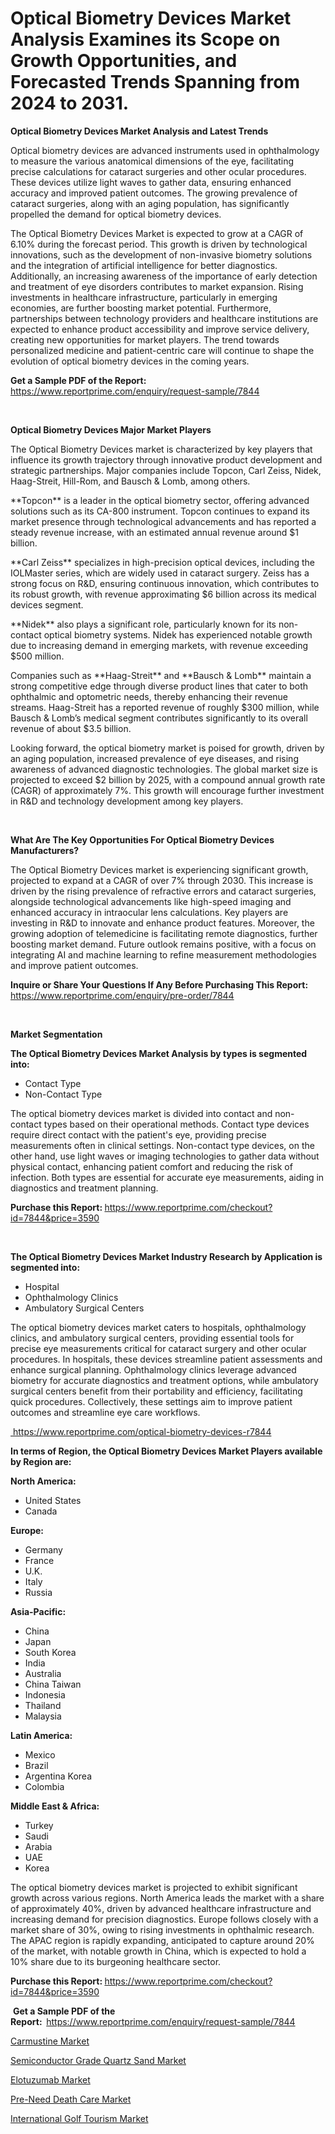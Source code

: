 <p><h1>Optical Biometry Devices Market Analysis Examines its Scope on Growth Opportunities, and Forecasted Trends Spanning from 2024 to 2031.</h1></p><p><strong>Optical Biometry Devices Market Analysis and Latest Trends</strong></p>
<p><p>Optical biometry devices are advanced instruments used in ophthalmology to measure the various anatomical dimensions of the eye, facilitating precise calculations for cataract surgeries and other ocular procedures. These devices utilize light waves to gather data, ensuring enhanced accuracy and improved patient outcomes. The growing prevalence of cataract surgeries, along with an aging population, has significantly propelled the demand for optical biometry devices.</p><p>The Optical Biometry Devices Market is expected to grow at a CAGR of 6.10% during the forecast period. This growth is driven by technological innovations, such as the development of non-invasive biometry solutions and the integration of artificial intelligence for better diagnostics. Additionally, an increasing awareness of the importance of early detection and treatment of eye disorders contributes to market expansion. Rising investments in healthcare infrastructure, particularly in emerging economies, are further boosting market potential. Furthermore, partnerships between technology providers and healthcare institutions are expected to enhance product accessibility and improve service delivery, creating new opportunities for market players. The trend towards personalized medicine and patient-centric care will continue to shape the evolution of optical biometry devices in the coming years.</p></p>
<p><strong>Get a Sample PDF of the Report:&nbsp;</strong> <a href="https://www.reportprime.com/enquiry/request-sample/7844">https://www.reportprime.com/enquiry/request-sample/7844</a></p>
<p>&nbsp;</p>
<p><strong>Optical Biometry Devices Major Market Players</strong></p>
<p><p>The Optical Biometry Devices market is characterized by key players that influence its growth trajectory through innovative product development and strategic partnerships. Major companies include Topcon, Carl Zeiss, Nidek, Haag-Streit, Hill-Rom, and Bausch & Lomb, among others.</p><p>**Topcon** is a leader in the optical biometry sector, offering advanced solutions such as its CA-800 instrument. Topcon continues to expand its market presence through technological advancements and has reported a steady revenue increase, with an estimated annual revenue around $1 billion.</p><p>**Carl Zeiss** specializes in high-precision optical devices, including the IOLMaster series, which are widely used in cataract surgery. Zeiss has a strong focus on R&D, ensuring continuous innovation, which contributes to its robust growth, with revenue approximating $6 billion across its medical devices segment.</p><p>**Nidek** also plays a significant role, particularly known for its non-contact optical biometry systems. Nidek has experienced notable growth due to increasing demand in emerging markets, with revenue exceeding $500 million.</p><p>Companies such as **Haag-Streit** and **Bausch & Lomb** maintain a strong competitive edge through diverse product lines that cater to both ophthalmic and optometric needs, thereby enhancing their revenue streams. Haag-Streit has a reported revenue of roughly $300 million, while Bausch & Lomb’s medical segment contributes significantly to its overall revenue of about $3.5 billion.</p><p>Looking forward, the optical biometry market is poised for growth, driven by an aging population, increased prevalence of eye diseases, and rising awareness of advanced diagnostic technologies. The global market size is projected to exceed $2 billion by 2025, with a compound annual growth rate (CAGR) of approximately 7%. This growth will encourage further investment in R&D and technology development among key players.</p></p>
<p>&nbsp;</p>
<p><strong>What Are The Key Opportunities For Optical Biometry Devices Manufacturers?</strong></p>
<p><p>The Optical Biometry Devices market is experiencing significant growth, projected to expand at a CAGR of over 7% through 2030. This increase is driven by the rising prevalence of refractive errors and cataract surgeries, alongside technological advancements like high-speed imaging and enhanced accuracy in intraocular lens calculations. Key players are investing in R&D to innovate and enhance product features. Moreover, the growing adoption of telemedicine is facilitating remote diagnostics, further boosting market demand. Future outlook remains positive, with a focus on integrating AI and machine learning to refine measurement methodologies and improve patient outcomes.</p></p>
<p><strong>Inquire or Share Your Questions If Any Before Purchasing This Report:</strong> <a href="https://www.reportprime.com/enquiry/pre-order/7844">https://www.reportprime.com/enquiry/pre-order/7844</a></p>
<p>&nbsp;</p>
<p><strong>Market Segmentation</strong></p>
<p><strong>The Optical Biometry Devices Market Analysis by types is segmented into:</strong></p>
<p><ul><li>Contact Type</li><li>Non-Contact Type</li></ul></p>
<p><p>The optical biometry devices market is divided into contact and non-contact types based on their operational methods. Contact type devices require direct contact with the patient's eye, providing precise measurements often in clinical settings. Non-contact type devices, on the other hand, use light waves or imaging technologies to gather data without physical contact, enhancing patient comfort and reducing the risk of infection. Both types are essential for accurate eye measurements, aiding in diagnostics and treatment planning.</p></p>
<p><strong>Purchase this Report:&nbsp;</strong><a href="https://www.reportprime.com/checkout?id=7844&price=3590">https://www.reportprime.com/checkout?id=7844&price=3590</a></p>
<p>&nbsp;</p>
<p><strong>The Optical Biometry Devices Market Industry Research by Application is segmented into:</strong></p>
<p><ul><li>Hospital</li><li>Ophthalmology Clinics</li><li>Ambulatory Surgical Centers</li></ul></p>
<p><p>The optical biometry devices market caters to hospitals, ophthalmology clinics, and ambulatory surgical centers, providing essential tools for precise eye measurements critical for cataract surgery and other ocular procedures. In hospitals, these devices streamline patient assessments and enhance surgical planning. Ophthalmology clinics leverage advanced biometry for accurate diagnostics and treatment options, while ambulatory surgical centers benefit from their portability and efficiency, facilitating quick procedures. Collectively, these settings aim to improve patient outcomes and streamline eye care workflows.</p></p>
<p><a href="https://www.reportprime.com/optical-biometry-devices-r7844">&nbsp;https://www.reportprime.com/optical-biometry-devices-r7844</a></p>
<p><strong>In terms of Region, the Optical Biometry Devices Market Players available by Region are:</strong></p>
<p>
    <p> <strong> North America: </strong>
        <ul>
            <li>United States</li>
            <li>Canada</li>
        </ul>
        </p> 
    <p> <strong> Europe: </strong>
        <ul>
            <li>Germany</li>
            <li>France</li>
            <li>U.K.</li>
            <li>Italy</li>
            <li>Russia</li>
        </ul>
        </p> 
    <p> <strong> Asia-Pacific: </strong>
        <ul>
            <li>China</li>
            <li>Japan</li>
            <li>South Korea</li>
            <li>India</li>
            <li>Australia</li>
            <li>China Taiwan</li>
            <li>Indonesia</li>
            <li>Thailand</li>
            <li>Malaysia</li>
        </ul>
        </p> 
    <p> <strong> Latin America: </strong>
        <ul>
            <li>Mexico</li>
            <li>Brazil</li>
            <li>Argentina Korea</li>
            <li>Colombia</li>
        </ul>
        </p> 
    <p> <strong> Middle East & Africa: </strong>
        <ul>
            <li>Turkey</li>
            <li>Saudi</li>
            <li>Arabia</li>
            <li>UAE</li>
            <li>Korea</li>
        </ul>
    </p>
    </p>
<p><p>The optical biometry devices market is projected to exhibit significant growth across various regions. North America leads the market with a share of approximately 40%, driven by advanced healthcare infrastructure and increasing demand for precision diagnostics. Europe follows closely with a market share of 30%, owing to rising investments in ophthalmic research. The APAC region is rapidly expanding, anticipated to capture around 20% of the market, with notable growth in China, which is expected to hold a 10% share due to its burgeoning healthcare sector.</p></p>
<p><strong>Purchase this Report: </strong><a href="https://www.reportprime.com/checkout?id=7844&price=3590">https://www.reportprime.com/checkout?id=7844&price=3590</a></p>
<p>&nbsp;<strong>Get a Sample PDF of the Report:&nbsp;&nbsp;</strong><a href="https://www.reportprime.com/enquiry/request-sample/7844">https://www.reportprime.com/enquiry/request-sample/7844</a></p>
<p><strong></strong></p>
<p><p><a href="https://www.linkedin.com/pulse/how-carmustine-market-evolve-growth-analysis-year-2024-2031-5txnf?trackingId=xjCYCfFlSlKAwmrNeIOobw%3D%3D">Carmustine Market</a></p><p><a href="https://medium.com/@chloeconn57/semiconductor-grade-quartz-sand-industry-analysis-report-its-market-size-share-trends-by-66ed4a25b04e">Semiconductor Grade Quartz Sand Market</a></p><p><a href="https://www.linkedin.com/pulse/navigating-global-elotuzumab-market-from-trends-strategy-period-lbigf?trackingId=7oYvXyT0QqiM5rQDQ0R2QA%3D%3D">Elotuzumab Market</a></p><p><a href="https://issuu.com/reportprime-2/docs/pre-need-death-care-market-size-203_6365f7c6f57b3e">Pre-Need Death Care Market</a></p><p><a href="https://issuu.com/reportprime-2/docs/international-golf-tourism-market-s_38454d131e895a">International Golf Tourism Market</a></p></p>
